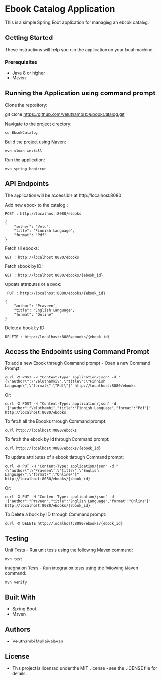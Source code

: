# Ebook Catalog Application

This is a simple Spring Boot application for managing an ebook catalog.

## Getting Started

These instructions will help you run the application on your local machine.

### Prerequisites

- Java 8 or higher
- Maven

## Running the Application using command prompt

Clone the repository:

   git clone https://github.com/veluthambi15/EbookCatalog.git
   
Navigate to the project directory:

	cd EbookCatalog
	
Build the project using Maven:

	mvn clean install

Run the application:

	mvn spring-boot:run


## API Endpoints

The application will be accessible at http://localhost:8080

Add new ebook to the catalog :

	POST : http://localhost:8080/ebooks

	{
		"author": "Velu",
		"title": "Finnish Language",
		"format": "Pdf"
	}

Fetch all ebooks:

	GET : http://localhost:8080/ebooks
	
Fetch ebook by ID:

	GET : http://localhost:8080/ebooks/{ebook_id}
	
Update attributes of a book:

	 PUT : http://localhost:8080/ebooks/{ebook_id}

	{
		"author": "Praveen",
		"title": "English Language",
		"format": "Online"
	}

Delete a book by ID:

	DELETE : http://localhost:8080/ebooks/{ebook_id}
	

## Access the Endpoints using Command Prompt

To add a new Ebook through Command prompt - Open a new Command Prompt:

	curl -X POST -H "Content-Type: application/json" -d "{\"author\":\"Veluthambi\",\"title\":\"Finnish Language\",\"format\":\"Pdf\"}" http://localhost:8080/ebooks
		
Or:

	curl -X POST -H "Content-Type: application/json" -d '{"author":"Veluthambi","title":"Finnish Language","format":"Pdf"}' http://localhost:8080/ebooks
	
To fetch all the Ebooks through Command prompt:

	curl http://localhost:8080/ebooks
	
To fetch the ebook by Id through Command prompt:
	
	curl http://localhost:8080/ebooks/{ebook_id}
	
To update attributes of a ebook through Command prompt:

	curl -X PUT -H "Content-Type: application/json" -d "{\"author\":\"Praveen\",\"title\":\"English Language\",\"format\":\"Online\"}" http://localhost:8080/ebooks/{ebook_id}
	
Or:

	curl -X PUT -H "Content-Type: application/json" -d '{"author":"Praveen","title":"English Language","format":"Online"}' http://localhost:8080/ebooks/{ebook_id}
	
To Delete a book by ID through Command prompt:

	curl -X DELETE http://localhost:8080/ebooks/{ebook_id}
	
## Testing

Unit Tests - Run unit tests using the following Maven command:
 
	mvn test
	
Integration Tests - Run integration tests using the following Maven command:

	mvn verify


## Built With

- Spring Boot
- Maven

## Authors

- Veluthambi Mullaivalavan

## License

- This project is licensed under the MIT License - see the LICENSE file for details.

